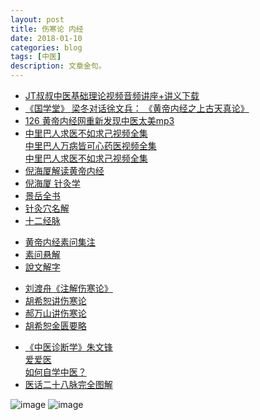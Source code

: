 ```yaml
---
layout: post
title: 伤寒论 内经 
date: 2018-01-10
categories: blog
tags: [中医]
description: 文章金句。
---
```


- [JT叔叔中医基础理论视频音频讲座+讲义下载](http://daoyi.yuexinli.com/11692.html)
- [《国学堂》 梁冬对话徐文兵： 《黄帝内经之上古天真论》](https://www.bilibili.com/video/av6209897/?from=search&seid=1611147863375217739)
- [ 126 黄帝内经网重新发现中医太美mp3](https://pan.baidu.com/s/1eS59Dey#list/path=%2F&parentPath=%2F)
- [中里巴人求医不如求己视频全集](http://www.huangdineijing.com/forum-123-1.html)<br>
[中里巴人万病皆可心药医视频全集](http://v.youku.com/v_show/id_XMTcyODMyNDc4NA==.html?spm=a2hzp.8253876.0.0&f=28194530)<br>
[中里巴人求医不如求己视频全集](http://v.youku.com/v_show/id_XMTcyODEwMDk0NA==.html?spm=a2hzp.8253876.0.0&f=28194534)
- [倪海厦解读黄帝内经](http://www.360doc.com/content/17/0330/14/1537536_641405288.shtml)
- [ 倪海厦 针灸学](http://v.knowwing.com/CTYX/ZYX/17772e42b59d74cf.html)<br>
- [景岳全书](http://www.zysj.com.cn/lilunshuji/jingyuequanshu/)
- [针灸穴名解](https://wenku.baidu.com/view/9ec8f50ebb68a98271fefa3c.html?pn=51)
- [十二经脉](http://www.quanxue.cn/CT_ZhongYi/JingLuoIndex.html)

<p>


  </p>

- [黄帝内经素问集注](http://www.tcm100.com/user/hdnjswjz/index.htm)
- [素问悬解](http://www.zysj.com.cn/lilunshuji/suwenxuanjie/index.html)
- [說文解字](http://www.zdic.net/z/swjz/)


<p>


  </p>
  
- [刘渡舟《注解伤寒论》](https://www.bilibili.com/video/av5279105/?from=search&seid=10505123308258717645#page=26)
- [胡希恕讲伤寒论](https://www.bilibili.com/video/av16137342/)
- [郝万山讲伤寒论](https://www.bilibili.com/video/av5299854/?from=search&seid=16757318033254442277#page=3)
- [胡希恕金匮要略](http://www.huangdineijing.com/forum-105-1.html)

<p>


  </p>
  

- [《中医诊断学》朱文锋](https://www.bilibili.com/video/av8791208/?from=search&seid=17837577599471993887#page=3)<br>
[爱爱医](http://signin.iiyi.com/)<br>
[如何自学中医？](https://www.zhihu.com/question/19796475)<br>
- [医话二十八脉完全图解](https://www.ddvip.com/weixin/20171127A0UR2T00.html)



![image](http://img.mp.sohu.com/q_70,c_zoom,w_640/upload/20170723/967e95a068cc4f9791acb71a4b5ab70a_th.jpg)
![image](http://www.med66.com/upload/html/2016/09/yl180501.png)
